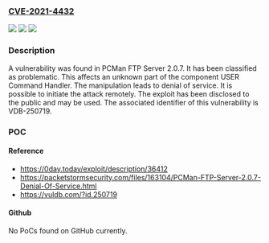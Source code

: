 ### [CVE-2021-4432](https://cve.mitre.org/cgi-bin/cvename.cgi?name=CVE-2021-4432)
![](https://img.shields.io/static/v1?label=Product&message=FTP%20Server&color=blue)
![](https://img.shields.io/static/v1?label=Version&message=%3D%202.0.7%20&color=brighgreen)
![](https://img.shields.io/static/v1?label=Vulnerability&message=CWE-404%20Denial%20of%20Service&color=brighgreen)

### Description

A vulnerability was found in PCMan FTP Server 2.0.7. It has been classified as problematic. This affects an unknown part of the component USER Command Handler. The manipulation leads to denial of service. It is possible to initiate the attack remotely. The exploit has been disclosed to the public and may be used. The associated identifier of this vulnerability is VDB-250719.

### POC

#### Reference
- https://0day.today/exploit/description/36412
- https://packetstormsecurity.com/files/163104/PCMan-FTP-Server-2.0.7-Denial-Of-Service.html
- https://vuldb.com/?id.250719

#### Github
No PoCs found on GitHub currently.

